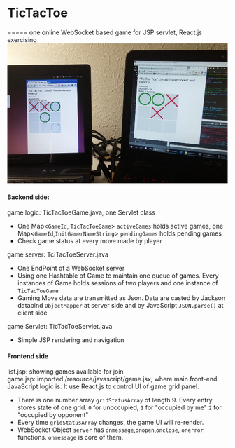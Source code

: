 # TicTacToe
=====
one online WebSocket based game for JSP servlet, React.js exercising  
![alt text](https://raw.githubusercontent.com/bovetliu/TicTacToe/master/WebContent/resource/image/tictactoedemo.jpg "Logo Title Text 1")
#### Backend side:
game logic: TicTacToeGame.java, one Servlet class
  * One Map<`GameId`, `TicTacToeGame`> `activeGames` holds active games, one Map<`GameId`,`InitGamerNameString`> `pendingGames` holds pending games  
  * Check game status at every move made by player 

game server: TciTacToeServer.java  
  * One EndPoint of a WebSocket server
  * Using one Hashtable of Game to maintain one queue of games. Every instances of Game holds sessions of two players and one instance of `TicTacToeGame` 
  * Gaming Move data are transmitted as Json. Data are casted by Jackson databind `ObjectMapper` at server side and by JavaScript `JSON.parse()` at client side

game Servlet: TicTacToeServlet.java
  * Simple JSP rendering and navigation

#### Frontend side
list.jsp: showing games available for join  
game.jsp: imported /resource/javascript/game.jsx, where main front-end JavaScript logic is. It use React.js to control UI of game grid panel.
  * There is one number array `gridStatusArray` of length 9. Every entry stores state of one grid. `0` for unoccupied, `1` for "occupied by me" `2` for "occupied by opponent"
  * Every time `gridStatusArray` changes, the game UI will re-render.
  * WebSocket Object `server` has `onmessage`,`onopen`,`onclose`, `onerror` functions. `onmessage` is core of them.
